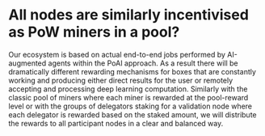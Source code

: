 # All nodes are similarly incentivised as PoW miners in a pool?

Our ecosystem is based on actual end-to-end jobs performed by AI-augmented agents within the PoAI approach. As a result there will be dramatically different rewarding mechanisms for boxes that are constantly working and producing either direct results for the user or remotely accepting and processing deep learning computation. Similarly with the classic pool of miners where each miner is rewarded at the pool-reward level or with the groups of delegators staking for a validation node where each delegator is rewarded based on the staked amount, we will distribute the rewards to all participant nodes in a clear and balanced way.
